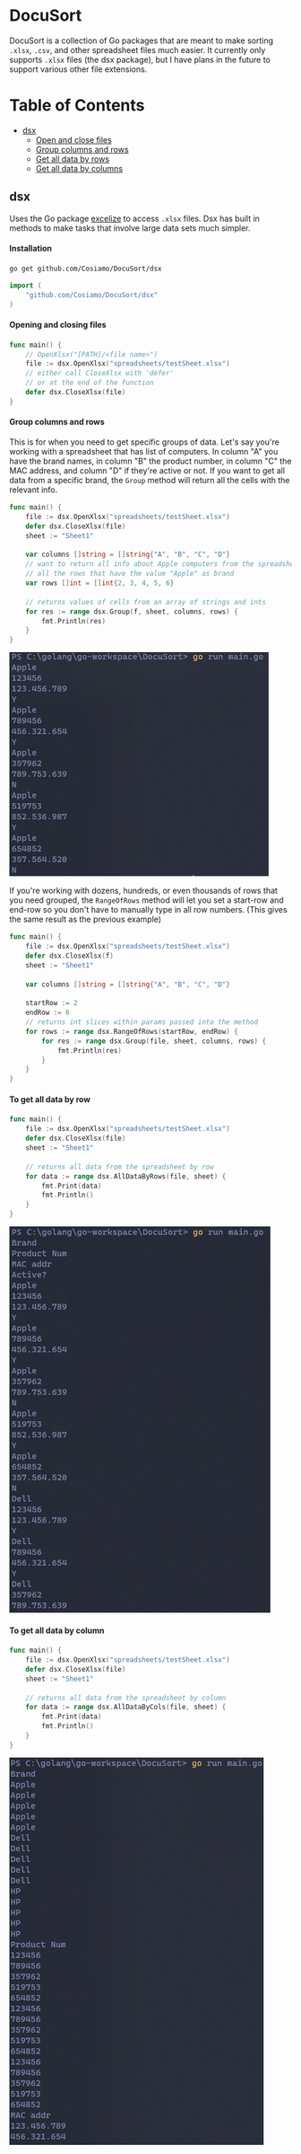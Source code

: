 # DocuSort
DocuSort is a collection of Go packages that are meant to make sorting `.xlsx`, `.csv`, and other spreadsheet files much easier. It currently only supports `.xlsx` files (the dsx package), but I have plans in the future to support various other file extensions.

# Table of Contents
- [dsx](#dsx)
    - [Open and close files](#opening-and-closing-files)
    - [Group columns and rows](#group-columns-and-rows)
    - [Get all data by rows](#to-get-all-data-by-row)
    - [Get all data by columns](#to-get-all-data-by-column)

## dsx
Uses the Go package [excelize](https://github.com/qax-os/excelize) to access `.xlsx` files. Dsx has built in methods to make tasks that involve large data sets much simpler.

#### Installation
```
go get github.com/Cosiamo/DocuSort/dsx
```
```go
import (
    "github.com/Cosiamo/DocuSort/dsx"
)
```

#### Opening and closing files
```go 
func main() {
    // OpenXlsx("[PATH]/<file name>")
	file := dsx.OpenXlsx("spreadsheets/testSheet.xlsx")
    // either call CloseXlsx with 'defer'
    // or at the end of the function
	defer dsx.CloseXlsx(file)
}
```

#### Group columns and rows
This is for when you need to get specific groups of data. Let's say you're working with a spreadsheet that has list of computers. In column "A" you have the brand names, in column "B" the product number, in column "C" the MAC address, and column "D" if they're active or not. If you want to get all data from a specific brand, the `Group` method will return all the cells with the relevant info.
```go 
func main() {
	file := dsx.OpenXlsx("spreadsheets/testSheet.xlsx")
	defer dsx.CloseXlsx(file)
    sheet := "Sheet1"

    var columns []string = []string{"A", "B", "C", "D"}
    // want to return all info about Apple computers from the spreadsheet
    // all the rows that have the value "Apple" as brand
	var rows []int = []int{2, 3, 4, 5, 6}

	// returns values of cells from an array of strings and ints
	for res := range dsx.Group(f, sheet, columns, rows) {
		fmt.Println(res)
	}
}
```

<img src="/imgs/FuncGroupRes.png">

If you're working with dozens, hundreds, or even thousands of rows that you need grouped, the `RangeOfRows` method will let you set a start-row and end-row so you don't have to manually type in all row numbers. (This gives the same result as the previous example)
```go
func main() {
	file := dsx.OpenXlsx("spreadsheets/testSheet.xlsx")
	defer dsx.CloseXlsx(f)
	sheet := "Sheet1"

	var columns []string = []string{"A", "B", "C", "D"}

	startRow := 2
	endRow := 6
	// returns int slices within params passed into the method
	for rows := range dsx.RangeOfRows(startRow, endRow) {
		for res := range dsx.Group(file, sheet, columns, rows) {
			fmt.Println(res)
		}
	}
}
```

#### To get all data by row
```go
func main() {
	file := dsx.OpenXlsx("spreadsheets/testSheet.xlsx")
	defer dsx.CloseXlsx(file)
    sheet := "Sheet1"

    // returns all data from the spreadsheet by row
	for data := range dsx.AllDataByRows(file, sheet) {
		fmt.Print(data)
		fmt.Println()
	}
}
```

<img src="/imgs/AllDataByRowsRes.png">

#### To get all data by column
```go 
func main() {
	file := dsx.OpenXlsx("spreadsheets/testSheet.xlsx")
	defer dsx.CloseXlsx(file)
    sheet := "Sheet1"

    // returns all data from the spreadsheet by column
    for data := range dsx.AllDataByCols(file, sheet) {
		fmt.Print(data)
		fmt.Println()
	}
}
```

<img src="/imgs/AllDataByColsRes.png">
